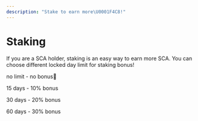 ```yaml
---
description: "Stake to earn more\U0001F4C8!"
---
```


# Staking

If you are a SCA holder, staking is an easy way to earn more SCA. You can choose different locked day limit for staking bonus!

no limit - no bonus🥲

15 days - 10% bonus

30 days - 20% bonus

60 days - 30% bonus



